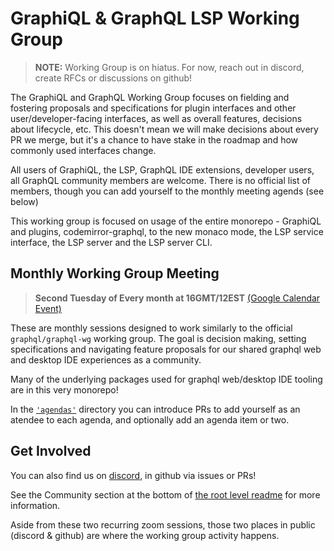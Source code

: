 # GraphiQL & GraphQL LSP Working Group

> **NOTE:** Working Group is on hiatus. For now, reach out in discord, create RFCs or discussions on github!

The GraphiQL and GraphQL Working Group focuses on fielding and fostering proposals and specifications for plugin interfaces and other user/developer-facing interfaces, as well as overall features, decisions about lifecycle, etc. This doesn't mean we will make decisions about every PR we merge, but it's a chance to have stake in the roadmap and how commonly used interfaces change.

All users of GraphiQL, the LSP, GraphQL IDE extensions, developer users, all GraphQL community members are welcome. There is no official list of members, though you can add yourself to the monthly meeting agends (see below)

This working group is focused on usage of the entire monorepo - GraphiQL and plugins, codemirror-graphql, to the new monaco mode, the LSP service interface, the LSP server and the LSP server CLI.

## Monthly Working Group Meeting

> **Second Tuesday of Every month at 16GMT/12EST** [(Google Calendar Event)](https://calendar.google.com/event?action=TEMPLATE&tmeid=NHN2YjJwcGc5bGxvb3MycW1xbXA1aTU3bzRfMjAyMDA0MTRUMTYwMDAwWiByaWtraS5zY2h1bHRlQG0&tmsrc=rikki.schulte%40gmail.com&scp=ALL)

These are monthly sessions designed to work similarly to the official `graphql/graphql-wg` working group. The goal is decision making, setting specifications and navigating feature proposals for our shared graphql web and desktop IDE experiences as a community.

Many of the underlying packages used for graphql web/desktop IDE tooling are in this very monorepo!

In the [`'agendas'`]('/agendas') directory you can introduce PRs to add yourself as an atendee to each agenda, and optionally add an agenda item or two.

## Get Involved

You can also find us on [discord](https://discord.gg/NP5vbPeUFp), in github via issues or PRs!

See the Community section at the bottom of [the root level readme](../README.md) for more information.

Aside from these two recurring zoom sessions, those two places in public (discord & github) are where the working group activity happens.
